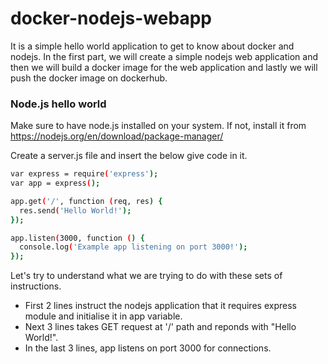 # docker-nodejs-webapp

It is a simple hello world application to get to know about docker and nodejs. In the first part, we will create a simple nodejs web application and then we will build a docker image for the web application and lastly we will push the docker image on dockerhub.

### Node.js hello world

Make sure to have node.js installed on your system. If not, install it from https://nodejs.org/en/download/package-manager/

Create a server.js file and insert the below give code in it.
```sh
var express = require('express');
var app = express();

app.get('/', function (req, res) {
  res.send('Hello World!');
});

app.listen(3000, function () {
  console.log('Example app listening on port 3000!');
});
```
Let's try to understand what we are trying to do with these sets of instructions.
- First 2 lines instruct the nodejs application that it requires express module and initialise it in app variable.
- Next 3 lines takes GET request at '/' path and reponds with "Hello World!".
- In the last 3 lines, app listens on port 3000 for connections.